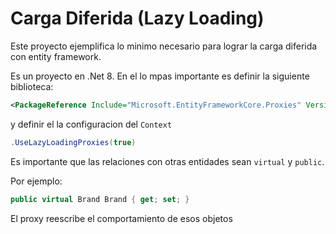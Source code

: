 # Carga Diferida (Lazy Loading)

Este proyecto ejemplifica lo minimo necesario para lograr la carga diferida con entity framework.

Es un proyecto en .Net 8. En el lo mpas importante es definir la siguiente biblioteca:
```xml
<PackageReference Include="Microsoft.EntityFrameworkCore.Proxies" Version="8.0.16" />
```
y definir el la configuracion del `Context`
```cs
.UseLazyLoadingProxies(true)
```

Es importante que las relaciones con otras entidades sean `virtual` y `public`.

Por ejemplo:
```cs
public virtual Brand Brand { get; set; }
```
El proxy reescribe el comportamiento de esos objetos